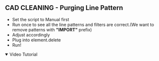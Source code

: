## CAD CLEANING - Purging Line Pattern

- Set the script to Manual first
- Run once to see all the line patterns and filters are correct.(We want to remove patterns with **"IMPORT"** prefix)
- Adjust accordingly
- Plug into element.delete
- Run!

<details open="open">
<summary>Video Tutorial</summary>